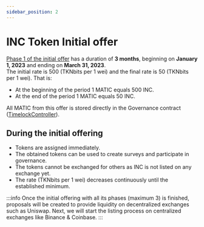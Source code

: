 ```yaml
---
sidebar_position: 2
---
```


# INC Token Initial offer

[Phase 1 of the initial offer](https://survey.inctoken.org/token-sale) has a duration of **3 months**, beginning on **January 1, 2023** and ending on **March 31, 2023**.  
The initial rate is 500 (TKNbits per 1 wei) and the final rate is 50 (TKNbits per 1 wei). That is:
* At the beginning of the period 1 MATIC equals 500 INC.
* At the end of the period 1 MATIC equals 50 INC.

All MATIC from this offer is stored directly in the Governance contract ([TimelockController](https://github.com/OpenZeppelin/openzeppelin-contracts/blob/v4.7.3/contracts/governance/TimelockController.sol)).

## During the initial offering
- Tokens are assigned immediately.
- The obtained tokens can be used to create surveys and participate in governance.
- The tokens cannot be exchanged for others as INC is not listed on any exchange yet.
- The rate (TKNbits per 1 wei) decreases continuously until the established minimum.

:::info
Once the initial offering with all its phases (maximum 3) is finished, proposals will be created to provide liquidity on decentralized exchanges such as Uniswap.
Next, we will start the listing process on centralized exchanges like Binance & Coinbase.
:::
